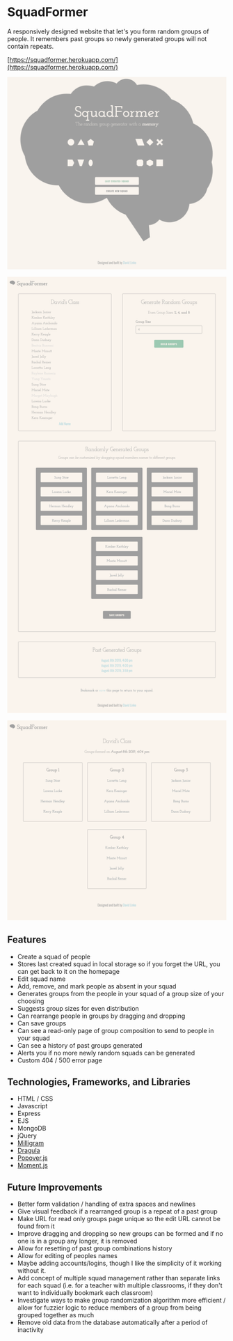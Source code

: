 # SquadFormer

A responsively designed website that let's you form random groups of people. It remembers past groups so newly generated groups will not contain repeats.

[https://squadformer.herokuapp.com/](https://squadformer.herokuapp.com/)

![screenshot of home page](https://github.com/davidlinke/squadformer/blob/master/public/images/screenshots/home.png 'Screenshot of home page')

![screenshot of view squads page](https://github.com/davidlinke/squadformer/blob/master/public/images/screenshots/viewSquad.png 'Screenshot of view squads page')

![screenshot of view groups page](https://github.com/davidlinke/squadformer/blob/master/public/images/screenshots/viewGroups.png 'Screenshot of view groups page')

## Features

- Create a squad of people
- Stores last created squad in local storage so if you forget the URL, you can get back to it on the homepage
- Edit squad name
- Add, remove, and mark people as absent in your squad
- Generates groups from the people in your squad of a group size of your choosing
- Suggests group sizes for even distribution
- Can rearrange people in groups by dragging and dropping
- Can save groups
- Can see a read-only page of group composition to send to people in your squad
- Can see a history of past groups generated
- Alerts you if no more newly random squads can be generated
- Custom 404 / 500 error page

## Technologies, Frameworks, and Libraries

- HTML / CSS
- Javascript
- Express
- EJS
- MongoDB
- jQuery
- [Milligram](https://milligram.io)
- [Dragula](https://bevacqua.github.io/dragula/)
- [Popover.js](https://popper.js.org)
- [Moment.js](https://momentjs.com)

## Future Improvements

- Better form validation / handling of extra spaces and newlines
- Give visual feedback if a rearranged group is a repeat of a past group
- Make URL for read only groups page unique so the edit URL cannot be found from it
- Improve dragging and dropping so new groups can be formed and if no one is in a group any longer, it is removed
- Allow for resetting of past group combinations history
- Allow for editing of peoples names
- Maybe adding accounts/logins, though I like the simplicity of it working without it.
- Add concept of multiple squad management rather than separate links for each squad (i.e. for a teacher with multiple classrooms, if they don't want to individually bookmark each classroom)
- Investigate ways to make group randomization algorithm more efficient / allow for fuzzier logic to reduce members of a group from being grouped together as much
- Remove old data from the database automatically after a period of inactivity
